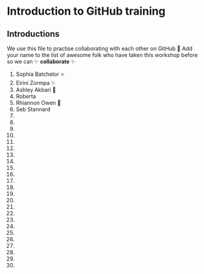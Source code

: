 # Introduction to GitHub training

## Introductions

We use this file to practise collaborating with each other on GitHub :tada: Add your name to the list of awesome folk who have taken this workshop before so we can :sparkles: **collaborate** :sparkles:

1. Sophia Batchelor :star:
2. Eirini Zormpa :sparkles:
3. Ashley Akbari 🚀
4. Roberta 
5. Rhiannon Owen :cherry_blossom:
6. Seb Stannard 
7.
8.
9.
10.
11.
12.
13.
14.
15.
16. 
17. 
18. 
19. 
20. 
21. 
22.
23. 
24. 
25. 
26. 
27. 
28. 
29. 
30. 
